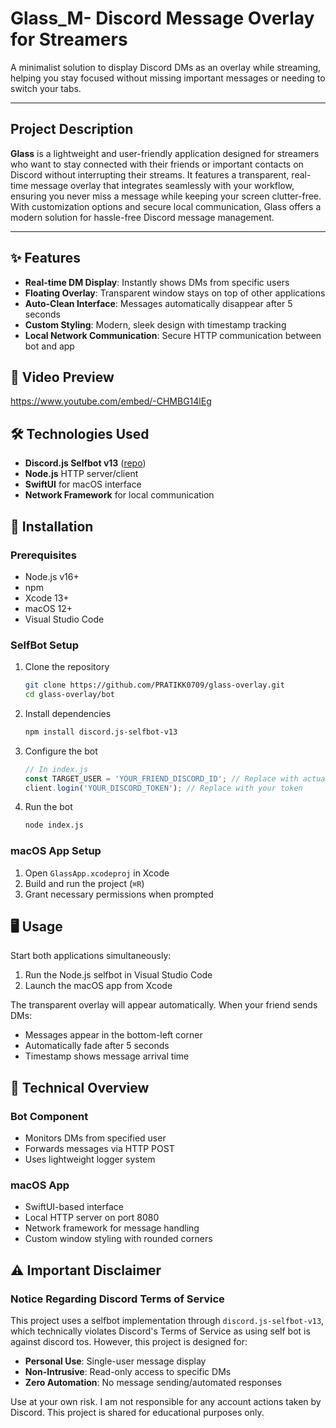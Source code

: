 # Glass_M- Discord Message Overlay for Streamers


A minimalist solution to display Discord DMs as an overlay while streaming, helping you stay focused without missing important messages or needing to switch your tabs.

---

## Project Description

**Glass** is a lightweight and user-friendly application designed for streamers who want to stay connected with their friends or important contacts on Discord without interrupting their streams. It features a transparent, real-time message overlay that integrates seamlessly with your workflow, ensuring you never miss a message while keeping your screen clutter-free. With customization options and secure local communication, Glass offers a modern solution for hassle-free Discord message management.

---

## ✨ Features

- **Real-time DM Display**: Instantly shows DMs from specific users
- **Floating Overlay**: Transparent window stays on top of other applications
- **Auto-Clean Interface**: Messages automatically disappear after 5 seconds
- **Custom Styling**: Modern, sleek design with timestamp tracking
- **Local Network Communication**: Secure HTTP communication between bot and app


## 🎥 Video Preview

https://www.youtube.com/embed/-CHMBG14lEg

## 🛠️ Technologies Used

- **Discord.js Selfbot v13** ([repo](https://github.com/aiko-chan-ai/discord.js-selfbot-v13))
- **Node.js** HTTP server/client
- **SwiftUI** for macOS interface
- **Network Framework** for local communication

## 🚀 Installation

### Prerequisites
- Node.js v16+
- npm
- Xcode 13+
- macOS 12+
- Visual Studio Code

### SelfBot Setup
1. Clone the repository
   ```bash
   git clone https://github.com/PRATIKK0709/glass-overlay.git
   cd glass-overlay/bot
   ```

2. Install dependencies
   ```bash
   npm install discord.js-selfbot-v13
   ```

3. Configure the bot
   ```javascript
   // In index.js
   const TARGET_USER = 'YOUR_FRIEND_DISCORD_ID'; // Replace with actual ID
   client.login('YOUR_DISCORD_TOKEN'); // Replace with your token
   ```

4. Run the bot
   ```bash
   node index.js
   ```

### macOS App Setup

1. Open `GlassApp.xcodeproj` in Xcode
2. Build and run the project (`⌘R`)
3. Grant necessary permissions when prompted

## 🖥️ Usage

Start both applications simultaneously:

1. Run the Node.js selfbot in Visual Studio Code
2. Launch the macOS app from Xcode

The transparent overlay will appear automatically. When your friend sends DMs:

- Messages appear in the bottom-left corner
- Automatically fade after 5 seconds
- Timestamp shows message arrival time

## 🔧 Technical Overview

### Bot Component

- Monitors DMs from specified user
- Forwards messages via HTTP POST
- Uses lightweight logger system

### macOS App

- SwiftUI-based interface
- Local HTTP server on port 8080
- Network framework for message handling
- Custom window styling with rounded corners

## ⚠️ Important Disclaimer

### Notice Regarding Discord Terms of Service

This project uses a selfbot implementation through `discord.js-selfbot-v13`, which technically violates Discord's Terms of Service as using self bot is against discord tos. However, this project is designed for:

- **Personal Use**: Single-user message display
- **Non-Intrusive**: Read-only access to specific DMs
- **Zero Automation**: No message sending/automated responses

Use at your own risk. I am not responsible for any account actions taken by Discord. This project is shared for educational purposes only.


